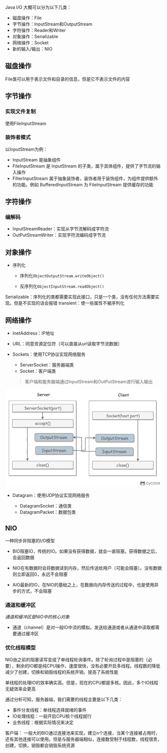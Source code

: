 Java I/O 大概可以分为以下几类：

*	磁盘操作：File
*	字节操作：InputStream和OutputStream
*	字符操作：Reader和Writer
*	对象操作：Serializable
*	网络操作：Socket
*	新的输入/输出：NIO

## 磁盘操作

File类可以用于表示文件和目录的信息，但是它不表示文件的内容

## 字节操作

### 实现文件复制

使用FileInputStream

### 装饰者模式

以InputStream为例：

*	InputStream 是抽象组件
*	FileInputStream 是 InputStream 的子类，属于具体组件，提供了字节流的输入操作
*	FilterInputStream 属于抽象装饰者，装饰者用于装饰组件，为组件提供额外的功能。例如 BufferedInputStream 为 FileInputStream 提供缓存的功能

## 字符操作

### 编解码

*	InputStreamReader：实现从字节流解码成字符流
*	OutPutStreamWriter：实现字符流编码成字节流

## 对象操作

*	序列化
	*	序列化`ObjectOutputStream.writeObject()`

	*	反序列化`ObjectInputStream.readObject()`

Serializable：序列化的类都需要实现此接口，只是一个类，没有任何方法需要实现。但是不实现的话会报错
transient：使一些属性不被序列化

## 网络操作

*	InetAddress：IP地址

*	URL：同意资源定位符（可以直接从url读取字节流数据）

*	Sockets：使用TCP协议实现网络服务

	*	ServerSocket：服务器端类
	*	Socket：客户端类

	>客户端和服务器端通过InputStream和OutPutStream进行输入输出

![Server和Client通过Socket通信.png](.\Server和Client通过Socket通信.png)

*	Datagram：使用UDP协议实现网络服务

    *	DatagramSocket：通信类
    *	DatagramPacket：数据包类

## NIO

一种同步非阻塞的I/O模型

*	BIO阻塞IO，传统的IO。如果没有获得数据，就会一直阻塞。获得数据之后，会返回数据

*	NIO在有数据时会将数据读到内存，然后传送给用户（可能会阻塞）。没有数据则立即返回0，永远不会阻塞

*	AIO最新的IO，在NIO的基础之上，在数据向内存传送的过程中，也是使用异步的方式，不会阻塞

### 通道和缓冲区

*通道和缓冲区是NIO中的核心对象*

*	通道（channel）是对一般IO中流的模拟。发送给通道或者从通道中读取都需要通过缓冲区



### 优化线程模型

NIO由之前的阻塞读写变成了单线程轮询事件。除了轮询过程中是阻塞的（必要），剩余的IO都是纯CPU操作，速度很快，没有必要开启多线程。线程数的降低减少了创建，切换和销毁线程的系统开销，提高了系统性能

单线程的处理IO的效率确实高。但是，现在的CPU都是多核。因此，多个IO线程无疑效率会更高

通过分析可知，服务器端，我们需要的线程主要是以下几类：

*	事件分发线程：单线程选择就绪的事件
*	IO处理线程：一般开启CPU核个线程就行
*	业务线程：根据实际情况来决定

客户端：
一般大的BIO通过连接池来实现，建立n个连接，当某个连接被占用时，还有其他连接可以使用。但是与服务器端相似，连接数受制于线程数，线程很贵，创建，切换，销毁都会销毁系统资源